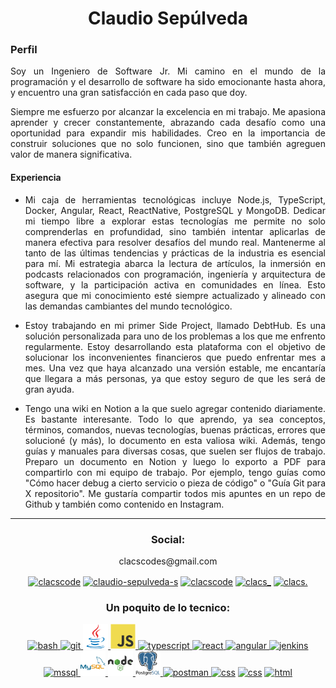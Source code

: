<h1 align="center">Claudio Sepúlveda</h1>

<h3>Perfil</h3>

<p align="justify">Soy un Ingeniero de Software Jr. Mi camino en el mundo de la programación y el desarrollo de software ha sido emocionante hasta ahora, y encuentro una gran satisfacción en cada paso que doy.</p>
<p align="justify">Siempre me esfuerzo por alcanzar la excelencia en mi trabajo. Me apasiona aprender y crecer constantemente, abrazando cada desafío como una oportunidad para expandir mis habilidades. Creo en la importancia de construir soluciones que no solo funcionen, sino que también agreguen valor de manera significativa.</p>

<h4>Experiencia</h4>
<ul>
  <li>
    <p align="justify">Mi caja de herramientas tecnológicas incluye Node.js, TypeScript, Docker, Angular, React, ReactNative, PostgreSQL y MongoDB. Dedicar mi tiempo libre a explorar estas tecnologías me permite no solo comprenderlas en profundidad, sino también intentar aplicarlas de manera efectiva para resolver desafíos del mundo real. Mantenerme al tanto de las últimas tendencias y prácticas de la industria es esencial para mí. Mi estrategia abarca la lectura de artículos, la inmersión en podcasts relacionados con programación, ingeniería y arquitectura de software, y la participación activa en comunidades en línea. Esto asegura que mi conocimiento esté siempre actualizado y alineado con las demandas cambiantes del mundo tecnológico.</p>
  </li>
  <li>
    <p align="justify">Estoy trabajando en mi primer Side Project, llamado DebtHub. Es una solución personalizada para uno de los problemas a los que me enfrento regularmente. Estoy desarrollando esta plataforma con el objetivo de solucionar los inconvenientes financieros que puedo enfrentar mes a mes. Una vez que haya alcanzado una versión estable, me encantaría que llegara a más personas, ya que estoy seguro de que les será de gran ayuda.</p>
  </li>
  <li>
    <p align="justify">Tengo una wiki en Notion a la que suelo agregar contenido diariamente. Es bastante interesante. Todo lo que aprendo, ya sea conceptos, términos, comandos, nuevas tecnologías, buenas prácticas, errores que solucioné (y más), lo documento en esta valiosa wiki. Además, tengo guías y manuales para diversas cosas, que suelen ser flujos de trabajo. Preparo un documento en Notion y luego lo exporto a PDF para compartirlo con mi equipo de trabajo. Por ejemplo, tengo guías como "Cómo hacer debug a cierto servicio o pieza de código" o "Guía Git para X repositorio". Me gustaría compartir todos mis apuntes en un repo de Github y también como contenido en Instagram.</p>
  </li>
</ul>

<hr>

<div align="center">
    <h3>Social:</h3>
    <p>
        <p>clacscodes@gmail.com</p>
        <a href="https://twitter.com/clacscode" target="blank"><img align="center" src="https://raw.githubusercontent.com/rahuldkjain/github-profile-readme-generator/master/src/images/icons/Social/twitter.svg" alt="clacscode" height="30" width="40" /></a>
        <a href="https://linkedin.com/in/claudio-sepulveda-s" target="blank"><img align="center" src="https://raw.githubusercontent.com/rahuldkjain/github-profile-readme-generator/master/src/images/icons/Social/linked-in-alt.svg" alt="claudio-sepulveda-s" height="30" width="40" /></a>
        <a href="https://stackoverflow.com/users/clacscode" target="blank"><img align="center" src="https://raw.githubusercontent.com/rahuldkjain/github-profile-readme-generator/master/src/images/icons/Social/stack-overflow.svg" alt="clacscode" height="30" width="40" /></a>
        <a href="https://instagram.com/clacs_" target="blank"><img align="center" src="https://raw.githubusercontent.com/rahuldkjain/github-profile-readme-generator/master/src/images/icons/Social/instagram.svg" alt="clacs_" height="30" width="40" /></a>
        <a href="https://discord.gg/clacs." target="blank"><img align="center" src="https://raw.githubusercontent.com/rahuldkjain/github-profile-readme-generator/master/src/images/icons/Social/discord.svg" alt="clacs." height="30" width="40" /></a>
    </p>
</div>

<div>
    <h3 align="center">Un poquito de lo tecnico:</h3>
    <p align="center"> 
        <a href="https://www.gnu.org/software/bash/" target="_blank" rel="noreferrer"> <img src="https://www.vectorlogo.zone/logos/gnu_bash/gnu_bash-icon.svg" alt="bash" width="40" height="40"/> </a>
        <a href="https://git-scm.com/" target="_blank" rel="noreferrer"> <img src="https://www.vectorlogo.zone/logos/git-scm/git-scm-icon.svg" alt="git" width="40" height="40"/> </a> 
        <a href="https://www.java.com" target="_blank" rel="noreferrer"> <img src="https://raw.githubusercontent.com/devicons/devicon/master/icons/java/java-original.svg" alt="java" width="40" height="40"/> </a> 
        <a href="https://developer.mozilla.org/en-US/docs/Web/JavaScript" target="_blank" rel="noreferrer"> <img src="https://raw.githubusercontent.com/devicons/devicon/master/icons/javascript/javascript-original.svg" alt="javascript" width="40" height="40"/> </a> 
        <a href="#" target="_blank" rel="noreferrer"> <img src="https://upload.wikimedia.org/wikipedia/commons/thumb/4/4c/Typescript_logo_2020.svg/1200px-Typescript_logo_2020.svg.png" alt="typescript" width="40" height="40"/> </a> 
        <a href="#" target="_blank" rel="noreferrer"> <img src="https://upload.wikimedia.org/wikipedia/commons/4/47/React.svg" alt="react" width="40" height="40"/> </a> 
        <a href="#" target="_blank" rel="noreferrer"> <img src="https://upload.wikimedia.org/wikipedia/commons/thumb/c/cf/Angular_full_color_logo.svg/2048px-Angular_full_color_logo.svg.png" alt="angular" width="40" height="40"/> </a> 
        <a href="https://www.jenkins.io" target="_blank" rel="noreferrer"> <img src="https://www.vectorlogo.zone/logos/jenkins/jenkins-icon.svg" alt="jenkins" width="40" height="40"/> </a> 
        <a href="https://www.microsoft.com/en-us/sql-server" target="_blank" rel="noreferrer"> <img src="https://www.svgrepo.com/show/303229/microsoft-sql-server-logo.svg" alt="mssql" width="40" height="40"/> </a> 
        <a href="https://www.mysql.com/" target="_blank" rel="noreferrer"> <img src="https://raw.githubusercontent.com/devicons/devicon/master/icons/mysql/mysql-original-wordmark.svg" alt="mysql" width="40" height="40"/> </a> 
        <a href="https://nodejs.org" target="_blank" rel="noreferrer"> <img src="https://raw.githubusercontent.com/devicons/devicon/master/icons/nodejs/nodejs-original-wordmark.svg" alt="nodejs" width="40" height="40"/> </a> 
        <a href="https://www.postgresql.org" target="_blank" rel="noreferrer"> <img src="https://raw.githubusercontent.com/devicons/devicon/master/icons/postgresql/postgresql-original-wordmark.svg" alt="postgresql" width="40" height="40"/> </a> 
        <a href="https://postman.com" target="_blank" rel="noreferrer"> <img src="https://www.vectorlogo.zone/logos/getpostman/getpostman-icon.svg" alt="postman" width="40" height="40"/> </a> 
        <a href="https://nodejs.org/es" target="_blank" rel="noreferrer"> <img src="https://www.vectorlogo.zone/logos/nodejs/nodejs-icon.svg" alt="css" width="40" height="40" /></a>
        <a href="https://developer.mozilla.org/es/docs/Web/CSS" target="_blank" rel="noreferrer"> <img src="https://www.vectorlogo.zone/logos/w3_css/w3_css-icon.svg" alt="css" width="40" height="40" /></a>
        <a href="https://developer.mozilla.org/es/docs/Web/HTML" target="_blank" rel="noreferrer"> <img src="https://www.vectorlogo.zone/logos/w3_html5/w3_html5-icon.svg" alt="html" width="40" height="40" /></a> 
    </p>
</div>
